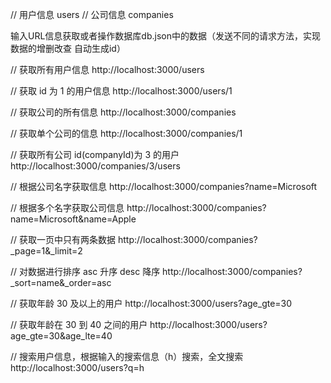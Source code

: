 // 用户信息 users
// 公司信息 companies

输入URL信息获取或者操作数据库db.json中的数据（发送不同的请求方法，实现数据的增删改查 自动生成id）

// 获取所有用户信息
http://localhost:3000/users

// 获取 id 为 1 的用户信息
http://localhost:3000/users/1

// 获取公司的所有信息
http://localhost:3000/companies

// 获取单个公司的信息
http://localhost:3000/companies/1

// 获取所有公司 id(companyId)为 3 的用户
http://localhost:3000/companies/3/users

// 根据公司名字获取信息
http://localhost:3000/companies?name=Microsoft

// 根据多个名字获取公司信息
http://localhost:3000/companies?name=Microsoft&name=Apple

// 获取一页中只有两条数据
http://localhost:3000/companies?_page=1&_limit=2

// 对数据进行排序 asc 升序 desc 降序
http://localhost:3000/companies?_sort=name&_order=asc

// 获取年龄 30 及以上的用户
http://localhost:3000/users?age_gte=30

// 获取年龄在 30 到 40 之间的用户
http://localhost:3000/users?age_gte=30&age_lte=40

// 搜索用户信息，根据输入的搜索信息（h）搜索，全文搜索
http://localhost:3000/users?q=h
